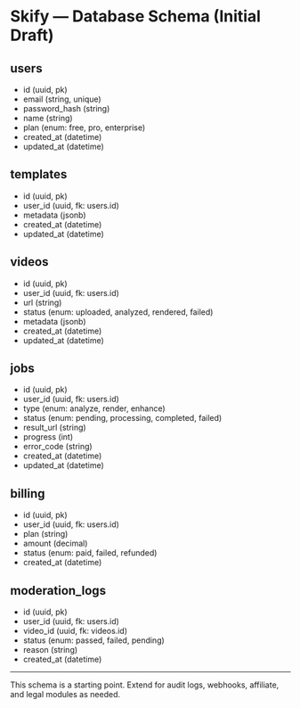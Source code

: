 # Skify — Database Schema (Initial Draft)

## users
- id (uuid, pk)
- email (string, unique)
- password_hash (string)
- name (string)
- plan (enum: free, pro, enterprise)
- created_at (datetime)
- updated_at (datetime)

## templates
- id (uuid, pk)
- user_id (uuid, fk: users.id)
- metadata (jsonb)
- created_at (datetime)
- updated_at (datetime)

## videos
- id (uuid, pk)
- user_id (uuid, fk: users.id)
- url (string)
- status (enum: uploaded, analyzed, rendered, failed)
- metadata (jsonb)
- created_at (datetime)
- updated_at (datetime)

## jobs
- id (uuid, pk)
- user_id (uuid, fk: users.id)
- type (enum: analyze, render, enhance)
- status (enum: pending, processing, completed, failed)
- result_url (string)
- progress (int)
- error_code (string)
- created_at (datetime)
- updated_at (datetime)

## billing
- id (uuid, pk)
- user_id (uuid, fk: users.id)
- plan (string)
- amount (decimal)
- status (enum: paid, failed, refunded)
- created_at (datetime)

## moderation_logs
- id (uuid, pk)
- user_id (uuid, fk: users.id)
- video_id (uuid, fk: videos.id)
- status (enum: passed, failed, pending)
- reason (string)
- created_at (datetime)

---

This schema is a starting point. Extend for audit logs, webhooks, affiliate, and legal modules as needed.
